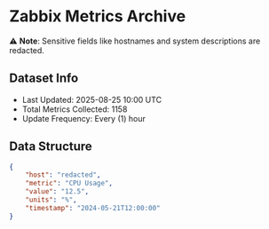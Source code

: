 # Zabbix Metrics Archive

⚠️ **Note**: Sensitive fields like hostnames and system descriptions are redacted.

## Dataset Info
- Last Updated: 2025-08-25 10:00 UTC
- Total Metrics Collected: 1158
- Update Frequency: Every (1) hour

## Data Structure
```json
{
    "host": "redacted",
    "metric": "CPU Usage",
    "value": "12.5",
    "units": "%",
    "timestamp": "2024-05-21T12:00:00"
}
```
